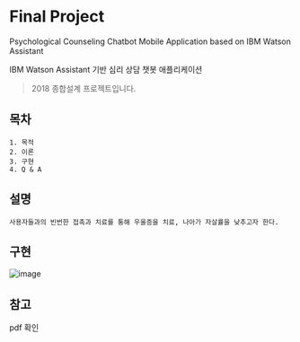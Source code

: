 # Final Project

Psychological Counseling Chatbot Mobile Application based on IBM Watson Assistant

IBM Watson Assistant 기반 심리 상담 챗봇 애플리케이션

>  2018 종합설계 프로젝트입니다.

## 목차
    1. 목적
    2. 이론
    3. 구현
    4. Q & A

## 설명
    사용자들과의 빈번한 접촉과 치료를 통해 우울증을 치료, 나아가 자살률을 낮추고자 한다.

## 구현

![image](https://user-images.githubusercontent.com/20965064/49286738-6fc68b80-f4de-11e8-9161-56f3af8dc4a0.png)

## 참고  

pdf 확인